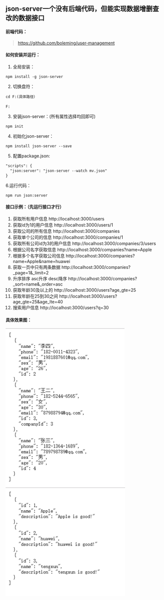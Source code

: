 ## json-server一个没有后端代码，但能实现数据增删查改的数据接口
#### 前端代码：
> https://github.com/boleming/user-management
#### 如何安装并运行：
1. 全局安装：
```
npm install -g json-server
```
2. 切换盘符：
```
cd F:(具体路径）

F:
```
3. 安装json-server：(所有属性选择均回即可)
```
npm init
```
4. 初始化json-server：
```
npm install json-server --save
```
5. 配置package.json:
```
"scripts": {
  "json:server": "json-server --watch mv.json"
}
```
6.运行代码：
```
npm run json:server
```
#### 接口示例：（先运行接口才行）
1. 获取所有用户信息
http://localhost:3000/users
2. 获取id为1的用户信息
http://localhost:3000/users/1
3. 获取公司的所有信息
http://localhost:3000/companies
4. 获取单个公司的信息
http://localhost:3000/companies/1
5. 获取所有公司id为3的用户信息
http://localhost:3000/companies/3/users
6. 根据公司名字获取信息
http://localhost:3000/companies?name=Apple
7. 根据多个名字获取公司信息
http://localhost:3000/companies?name=Apple&name=huawei
8. 获取一页中只有两条数据
http://localhost:3000/companies?_page=1&_limit=2
9. 升序排序 asc升序 desc降序
http://localhost:3000/companies?_sort=name&_order=asc
10. 获取年龄30及以上的
http://localhost:3000/users?age_gte=25
11. 获取年龄在25到30之间
http://localhost:3000/users?age_gte=25&age_lte=40
12. 搜索用户信息
http://localhost:3000/users?q=30
#### 具体效果图：
![image](https://raw.githubusercontent.com/boleming/user-json-server/master/imgs/data1.png)
![image](https://raw.githubusercontent.com/boleming/user-json-server/master/imgs/data2.png)
